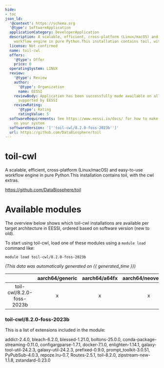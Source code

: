 ```yaml
---
hide:
- toc
json_ld:
  '@context': https://schema.org
  '@type': SoftwareApplication
  applicationCategory: DeveloperApplication
  description: A scalable, efficient, cross-platform (Linux/macOS) and easy-to-use
    workflow engine in pure Python.This installation contains toil, with the cwl extras.
  license: Not confirmed
  name: toil-cwl
  offers:
    '@type': Offer
    price: 0
  operatingSystem: LINUX
  review:
    '@type': Review
    author:
      '@type': Organization
      name: EESSI
    reviewBody: Application has been successfully made available on all architectures
      supported by EESSI
    reviewRating:
      '@type': Rating
      ratingValue: 5
  softwareRequirements: See https://www.eessi.io/docs/ for how to make EESSI available
    on your system
  softwareVersion: '[''toil-cwl/8.2.0-foss-2023b'']'
  url: https://github.com/DataBiosphere/toil
---
```


toil-cwl
========


A scalable, efficient, cross-platform (Linux/macOS) and easy-to-use workflow engine in pure Python.This installation contains toil, with the cwl extras.

https://github.com/DataBiosphere/toil
# Available modules


The overview below shows which toil-cwl installations are available per target architecture in EESSI, ordered based on software version (new to old).

To start using toil-cwl, load one of these modules using a `module load` command like:

```shell
module load toil-cwl/8.2.0-foss-2023b
```

*(This data was automatically generated on {{ generated_time }})*

| |aarch64/generic|aarch64/a64fx|aarch64/neoverse_n1|aarch64/neoverse_v1|aarch64/nvidia/grace|x86_64/generic|x86_64/amd/zen2|x86_64/amd/zen3|x86_64/amd/zen4|x86_64/intel/cascadelake|x86_64/intel/haswell|x86_64/intel/icelake|x86_64/intel/sapphirerapids|x86_64/intel/skylake_avx512|
| :---: | :---: | :---: | :---: | :---: | :---: | :---: | :---: | :---: | :---: | :---: | :---: | :---: | :---: | :---: |
|toil-cwl/8.2.0-foss-2023b|x|x|x|x|x|x|x|x|x|x|x|x|x|x|


### toil-cwl/8.2.0-foss-2023b

This is a list of extensions included in the module:

addict-2.4.0, bleach-6.2.0, blessed-1.21.0, boltons-25.0.0, conda-package-streaming-0.11.0, configargparse-1.7.1, docker-7.1.0, enlighten-1.14.1, galaxy-tool-util-24.2.3, galaxy-util-24.2.3, prefixed-0.9.0, prompt_toolkit-3.0.51, PyPubSub-4.0.3, repoze.lru-0.7, Routes-2.5.1, toil-8.2.0, zipstream-new-1.1.8, zstandard-0.23.0